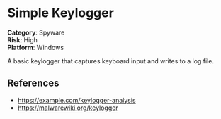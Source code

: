 # Simple Keylogger

**Category**: Spyware  
**Risk**: High  
**Platform**: Windows

A basic keylogger that captures keyboard input and writes to a log file.

## References
- https://example.com/keylogger-analysis
- https://malwarewiki.org/keylogger